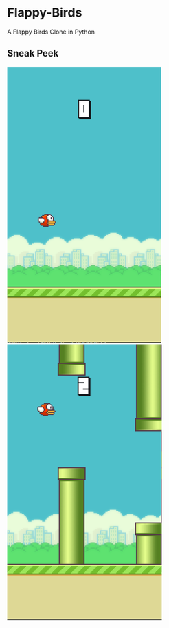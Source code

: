 # Flappy-Birds
A Flappy Birds Clone in Python

## Sneak Peek 

![](https://github.com/Shivank19/Flappy-Birds/blob/gh-pages/ScreenShots/1.png)
![](https://github.com/Shivank19/Flappy-Birds/blob/gh-pages/ScreenShots/2.png)


